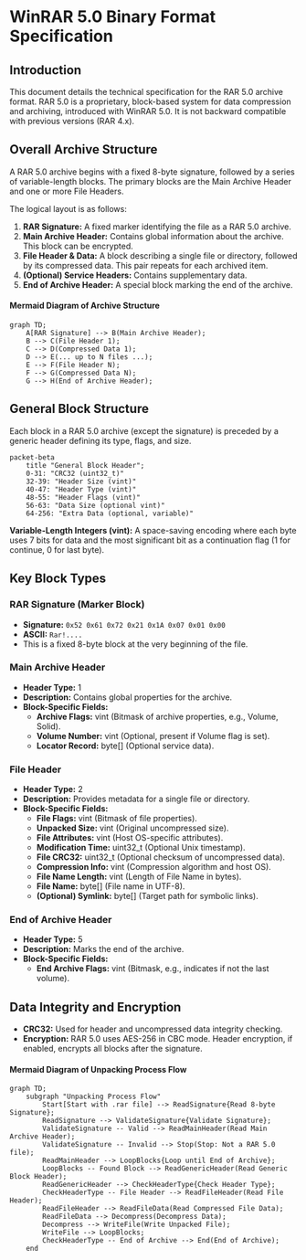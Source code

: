 # WinRAR 5.0 Binary Format Specification

## Introduction

This document details the technical specification for the RAR 5.0 archive format. RAR 5.0 is a proprietary, block-based system for data compression and archiving, introduced with WinRAR 5.0. It is not backward compatible with previous versions (RAR 4.x).

## Overall Archive Structure

A RAR 5.0 archive begins with a fixed 8-byte signature, followed by a series of variable-length blocks. The primary blocks are the Main Archive Header and one or more File Headers.

The logical layout is as follows:

1.  **RAR Signature:** A fixed marker identifying the file as a RAR 5.0 archive.
2.  **Main Archive Header:** Contains global information about the archive. This block can be encrypted.
3.  **File Header & Data:** A block describing a single file or directory, followed by its compressed data. This pair repeats for each archived item.
4.  **(Optional) Service Headers:** Contains supplementary data.
5.  **End of Archive Header:** A special block marking the end of the archive.

#### Mermaid Diagram of Archive Structure

```mermaid
graph TD;
    A[RAR Signature] --> B(Main Archive Header);
    B --> C(File Header 1);
    C --> D(Compressed Data 1);
    D --> E(... up to N files ...);
    E --> F(File Header N);
    F --> G(Compressed Data N);
    G --> H(End of Archive Header);
```

## General Block Structure

Each block in a RAR 5.0 archive (except the signature) is preceded by a generic header defining its type, flags, and size.

```mermaid
packet-beta
    title "General Block Header";
    0-31: "CRC32 (uint32_t)"
    32-39: "Header Size (vint)"
    40-47: "Header Type (vint)"
    48-55: "Header Flags (vint)"
    56-63: "Data Size (optional vint)"
    64-256: "Extra Data (optional, variable)"
```

**Variable-Length Integers (vint):** A space-saving encoding where each byte uses 7 bits for data and the most significant bit as a continuation flag (1 for continue, 0 for last byte).

## Key Block Types

### RAR Signature (Marker Block)

*   **Signature:** `0x52 0x61 0x72 0x21 0x1A 0x07 0x01 0x00`
*   **ASCII:** `Rar!....`
*   This is a fixed 8-byte block at the very beginning of the file.

### Main Archive Header

*   **Header Type:** 1
*   **Description:** Contains global properties for the archive.
*   **Block-Specific Fields:**
    *   **Archive Flags:** vint (Bitmask of archive properties, e.g., Volume, Solid).
    *   **Volume Number:** vint (Optional, present if Volume flag is set).
    *   **Locator Record:** byte[] (Optional service data).

### File Header

*   **Header Type:** 2
*   **Description:** Provides metadata for a single file or directory.
*   **Block-Specific Fields:**
    *   **File Flags:** vint (Bitmask of file properties).
    *   **Unpacked Size:** vint (Original uncompressed size).
    *   **File Attributes:** vint (Host OS-specific attributes).
    *   **Modification Time:** uint32_t (Optional Unix timestamp).
    *   **File CRC32:** uint32_t (Optional checksum of uncompressed data).
    *   **Compression Info:** vint (Compression algorithm and host OS).
    *   **File Name Length:** vint (Length of File Name in bytes).
    *   **File Name:** byte[] (File name in UTF-8).
    *   **(Optional) Symlink:** byte[] (Target path for symbolic links).

### End of Archive Header

*   **Header Type:** 5
*   **Description:** Marks the end of the archive.
*   **Block-Specific Fields:**
    *   **End Archive Flags:** vint (Bitmask, e.g., indicates if not the last volume).

## Data Integrity and Encryption

*   **CRC32:** Used for header and uncompressed data integrity checking.
*   **Encryption:** RAR 5.0 uses AES-256 in CBC mode. Header encryption, if enabled, encrypts all blocks after the signature.

#### Mermaid Diagram of Unpacking Process Flow

```mermaid
graph TD;
    subgraph "Unpacking Process Flow"
        Start[Start with .rar file] --> ReadSignature{Read 8-byte Signature};
        ReadSignature --> ValidateSignature{Validate Signature};
        ValidateSignature -- Valid --> ReadMainHeader(Read Main Archive Header);
        ValidateSignature -- Invalid --> Stop(Stop: Not a RAR 5.0 file);
        ReadMainHeader --> LoopBlocks{Loop until End of Archive};
        LoopBlocks -- Found Block --> ReadGenericHeader(Read Generic Block Header);
        ReadGenericHeader --> CheckHeaderType{Check Header Type};
        CheckHeaderType -- File Header --> ReadFileHeader(Read File Header);
        ReadFileHeader --> ReadFileData(Read Compressed File Data);
        ReadFileData --> Decompress(Decompress Data);
        Decompress --> WriteFile(Write Unpacked File);
        WriteFile --> LoopBlocks;
        CheckHeaderType -- End of Archive --> End(End of Archive);
    end
```
